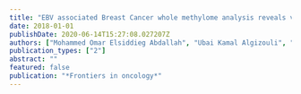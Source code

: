 ```yaml
---
title: "EBV associated Breast Cancer whole methylome analysis reveals viral and developmental enriched pathways"
date: 2018-01-01
publishDate: 2020-06-14T15:27:08.027207Z
authors: ["Mohammed Omar Elsiddieg Abdallah", "Ubai Kamal Algizouli", "Maram Abbas Suliman", "Rawya Abdulaziz Abdulrahman", "Mahmoud Koko", "Jamal Haleem Shakir", "Ahmed Hassan Fahal", "Ahmed Mohamed Elhassan", "Muntaser Eltayeb Ibrahim", "Hiba Salaheldin Mohamed", " others"]
publication_types: ["2"]
abstract: ""
featured: false
publication: "*Frontiers in oncology*"
---
```


